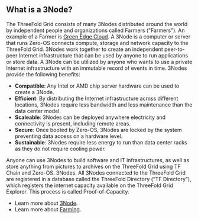 ## What is a 3Node?

The ThreeFold Grid consists of many 3Nodes distributed around the world by independent people and organizations called Farmers ("Farmers"). An example of a Farmer is [Green Edge Cloud](https://www.greenedgecloud.com/). A 3Node is a computer or server that runs Zero-OS connects compute, storage and network capacity to the ThreeFold Grid. 3Nodes work together to create an independent peer-to-peer Internet infrastructure that can be used by anyone to run applications or store data. A 3Node can be utilized by anyone who wants to use a private Internet infrastructure with an immutable record of events in time. 3Nodes provide the following benefits:

- **Compatible**: Any Intel or AMD chip server hardware can be used to create a 3Node.
-  **Efficient**: By distributing the Internet infrastructure across different locations, 3Nodes require less bandwidth and less maintenance than the data center model.
- **Scaleable**: 3Nodes can be deployed anywhere electricity and connectivity is present, including remote areas. 
- **Secure**: Once booted by Zero-OS, 3Nodes are locked by the system preventing data access on a hardware level. 
- **Sustainable**: 3Nodes require less energy to run than data center racks as they do not require cooling power. 

Anyone can use 3Nodes to build software and IT infrastructures, as well as store anything from pictures to archives on the ThreeFold Grid using TF Chain and Zero-OS. 3Nodes. All 3Nodes connected to the ThreeFold Grid are registered in a database called the ThreeFold Directory (“TF Directory”), which registers the internet capacity available on the ThreeFold Grid Explorer. This process is called Proof-of-Capacity. 

- Learn more about [3Node](3node).
- Learn more about [Farming](farming_intro).

